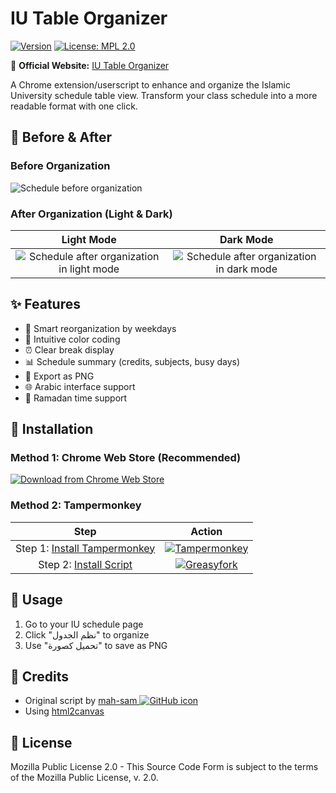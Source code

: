 # IU Table Organizer

[![Version](https://img.shields.io/badge/version-3.0.1-blue.svg)](https://github.com/JKc66/IU-table-organizer)
[![License: MPL 2.0](https://img.shields.io/badge/License-MPL%202.0-brightgreen.svg)](https://opensource.org/licenses/MPL-2.0)

📌 **Official Website:** [IU Table Organizer](https://jawadk.me/IU_Table_Organizer/)

A Chrome extension/userscript to enhance and organize the Islamic University schedule table view. Transform your class schedule into a more readable format with one click.

## 📸 Before & After

### Before Organization

![Schedule before organization](docs/assets/before.png)

### After Organization (Light & Dark)

| Light Mode | Dark Mode |
|:----------:|:---------:|
| ![Schedule after organization in light mode](docs/assets/after_light.jpg) | ![Schedule after organization in dark mode](docs/assets/after_dark.jpg) |

## ✨ Features

- 📅 Smart reorganization by weekdays
- 🎨 Intuitive color coding
- ⏰ Clear break display
- 📊 Schedule summary (credits, subjects, busy days)
- 📸 Export as PNG
- 🌐 Arabic interface support
- 🌙 Ramadan time support

## 🔧 Installation

### Method 1: Chrome Web Store (Recommended)

[![Download from Chrome Web Store](https://img.shields.io/badge/Download-Chrome%20Web%20Store-4285F4?style=for-the-badge&logo=google-chrome&logoColor=white)](https://bit.ly/42MW9NZ)

### Method 2: Tampermonkey

| Step | Action |
|:----:|:------:|
| Step 1: [Install Tampermonkey]((https://www.tampermonkey.net/)) | [![Tampermonkey](docs/assets/tampermonkeysvg.svg)](https://www.tampermonkey.net/) |
| Step 2: [Install Script](https://greasyfork.org/en/scripts/432219-iu-table-organizer) | [![Greasyfork](docs/assets/greasyfork.png)](https://greasyfork.org/en/scripts/432219-iu-table-organizer) |

## 📝 Usage

1. Go to your IU schedule page
2. Click "نظم الجدول" to organize
3. Use "تحميل كصورة" to save as PNG

## 📜 Credits

- Original script by [mah-sam ![GitHub icon](docs/assets/github_icon.png)](https://github.com/mah-sam)
- Using [html2canvas](https://html2canvas.hertzen.com/)

## 📄 License

Mozilla Public License 2.0 - This Source Code Form is subject to the terms of the Mozilla Public License, v. 2.0.
